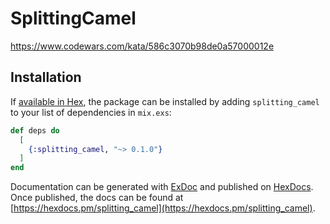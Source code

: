 # SplittingCamel

https://www.codewars.com/kata/586c3070b98de0a57000012e

## Installation

If [available in Hex](https://hex.pm/docs/publish), the package can be installed
by adding `splitting_camel` to your list of dependencies in `mix.exs`:

```elixir
def deps do
  [
    {:splitting_camel, "~> 0.1.0"}
  ]
end
```

Documentation can be generated with [ExDoc](https://github.com/elixir-lang/ex_doc)
and published on [HexDocs](https://hexdocs.pm). Once published, the docs can
be found at [https://hexdocs.pm/splitting_camel](https://hexdocs.pm/splitting_camel).


